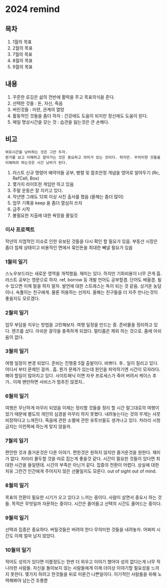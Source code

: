 # 2024 remind

## 목차

1. 1월의 목표
2. 2월의 목표
3. 7월의 목표
4. 8월의 목표
5. 9월의 목표

## 내용

1. 꾸준한 로깅은 삶의 전반에 활력을 주고 목표의식을 준다.
2. 선택한 것들 : 돈, 자신, 죽음
3. 버린것들 : 미련, 관계의 열망
4. 활동적인 것들을 좀더 하자 : 건강에도 도움이 되지만 정신에도 도움이 된다.
5. 매일 명상시간을 갖는 것 : 습관을 잃는것은 큰 손해다.


## 비고

```text
여유시간을 낭비하는 것은 그만 두자. 
뭔가를 보고 이해하고 알아가는 것은 중요하고 의미가 있는 것이다. 하지만. 무의미한 것들을 이해하려 하는것은 시간 낭비가 된다.
```

1. 러스트 신규 명령어 예약어들 공부, 병렬 및 참조안정 개념을 영어로 알아두기 (Rc, RefCell, Box)
2. 몇가지 라이트한 게임만 하고 있음
4. 주말 운동은 잘 지키고 있다.
5. 작년엔 그래도 12회 이상 사진 출사를 했음 (올해는 좀더 많이)
6. 업무 기록용 keep 을 좀더 열심히 쓰자
7. 금주 시작
8. 불필요한 지출에 대한 욕망을 줄일것

### 이사 프로젝트

작년의 지엽적인 이슈로 인한 유보된 것들을 다시 확인 할 필요가 있음.
부동산 시장은 좀더 침체 상태이고 비용적인 면에서 묶인돈을 최대한 빼낼 필요가 있음


### 1월의 일기

스노우보드라는 새로운 영역을 개척했음. 재미는 있다. 하지만 기회비용이 너무 큰게 흠. 
러스트 공부는 영문으로 하자. ref, borrow 등 개발 언어도 공부할겸. 단어도 배울겸. 
될수 있으면 이제 말을 하지 말자. 발언에 대한 스트레스는 독이 되는 것 같음.
싱거운 농담이나. 속풀이는 친구에게. 물론 허용하는 선까지. 
올해는 친구들을 더 자주 만나는것이 좋을지도 모르겠다. 

### 2월의 일기

업무 부담을 지우는 방법을 고민해보자.
여행 일정을 만드는 중. 준비물을 정리하고 있다.
렌즈를 샀다. 아쉬운 광각을 충족하게 되었다.  멀티줌은 제외 하는 것으로.  줌에 아쉬움이 없다.


### 3월의 일기

여행 일정이 변경 되었다.  준비는 진행중 5월 출발이다. 
바쁘다. 후..
일이 질리고 있다. 어디서 부터 문제인 걸까.. 흠. 뭔가 문제가 있는데 원인을 파악하기엔 시간이 모자라다. 해야 할일이 많아지고 있다.
사이트패닉 이면 자꾸 프로세스가 죽어 버려서 케이스 추가.. 이제 왠만하면 서비스가 멈추진 않겠지..

### 6월의 일기

여행은 무난하게 마무리 되었음 이제는 정리할 것들을 정리 할 시간
말그대로의 여행이었기 때문에 별도의 개인의 심경을 마무리 하지 못했다.
내려놓는다는 것의 무게는 사뭇 비장하다고 느껴진다.
죽음에 관한  소멸에 관한 유투브들도 생겨나고 있다. 차라리 시청금지는 이런쪽에 하는게 맞지 않을까.


### 7월의 일기

편안한 것과 즐거운것은 다른 이야기. 편한것은 원하지 않지만 즐거운것을 원한다. 재미가 없다. 차라리 몰두할 것을 따로 잡는게 좋을것 같다. 
시간이 필요한 것들이 있다면 최대한 시간을 들일텐데. 시간의 부족은 아닌거 같다. 집중의 전환이 어렵다. 상실에 대한 치유 그런건 인간에게 주어지지 않은 선물일지도 모른다. 
out of sight out of mind.

### 8월의 일기

목표의 전환이 필요한 시기가 오고 있다고 느끼는 중이다. 사람이 살면서 중요시 하는 것들. 목적은 무엇일까 자문하는 중이다. 시간은 줄어들고 선택의 시간도 줄어드는 중이다. 

### 9월의 일기

선택과 집중은 중요하다. 버릴것들은 버려야 한다 무의미한 것들을 내려놓자. 어짜피 시간도 이제 얼마 남지 않았다. 

### 10월의 일기

적어도 성의가 있다면 이름정도는 한번 더 외우고 이야기 했어야
성의 없다는게 너무 적나라한 사람들. 자신을 돌아보지 않는 사람들에게 이제 더이상 이야기할 필요성을 느끼지 못한다.
 몇가지 하려고 한것들을 뒤로 미룬건 나쁜일이다. 이기적인 사람들을 위해 노력해봐야 남는건 조롱뿐
